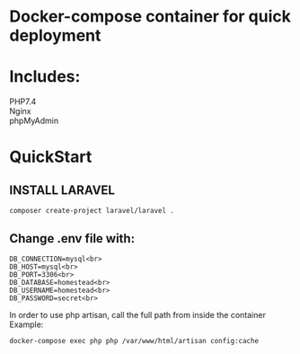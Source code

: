 # Docker-compose container for quick deployment

# Includes:
PHP7.4<br>
Nginx<br>
phpMyAdmin<br>

# QuickStart
## INSTALL LARAVEL
```
composer create-project laravel/laravel .
```

## Change .env file with:
```
DB_CONNECTION=mysql<br>
DB_HOST=mysql<br>
DB_PORT=3306<br>
DB_DATABASE=homestead<br>
DB_USERNAME=homestead<br>
DB_PASSWORD=secret<br>
```
In order to use php artisan, call the full path from inside the container<br>
Example:<br>
```
docker-compose exec php php /var/www/html/artisan config:cache
```
